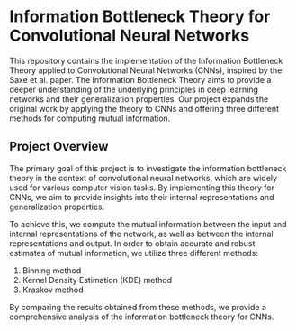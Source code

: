 # Information Bottleneck Theory for Convolutional Neural Networks

This repository contains the implementation of the Information Bottleneck Theory applied to Convolutional Neural Networks (CNNs), inspired by the Saxe et al. paper. The Information Bottleneck Theory aims to provide a deeper understanding of the underlying principles in deep learning networks and their generalization properties. Our project expands the original work by applying the theory to CNNs and offering three different methods for computing mutual information.

## Project Overview

The primary goal of this project is to investigate the information bottleneck theory in the context of convolutional neural networks, which are widely used for various computer vision tasks. By implementing this theory for CNNs, we aim to provide insights into their internal representations and generalization properties.

To achieve this, we compute the mutual information between the input and internal representations of the network, as well as between the internal representations and output. In order to obtain accurate and robust estimates of mutual information, we utilize three different methods:

1. Binning method
2. Kernel Density Estimation (KDE) method
3. Kraskov method

By comparing the results obtained from these methods, we provide a comprehensive analysis of the information bottleneck theory for CNNs.
